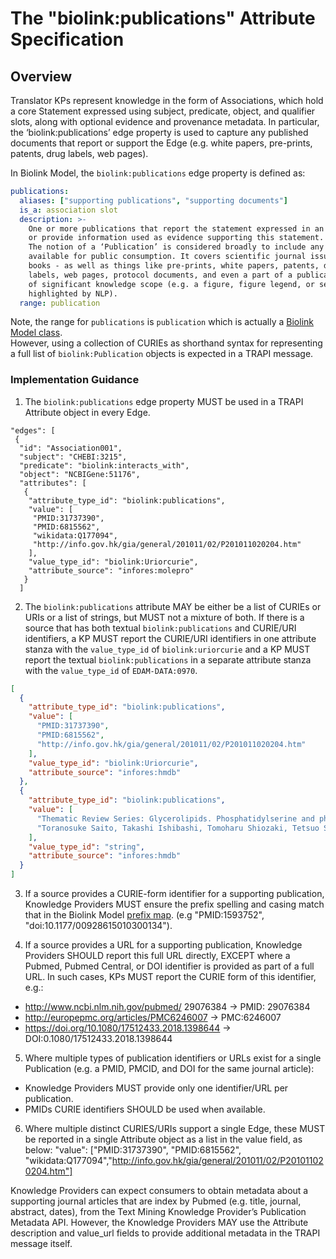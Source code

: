 # The "biolink:publications" Attribute Specification

## Overview

Translator KPs represent knowledge in the form of Associations, which hold a core Statement expressed using subject, 
predicate, object, and qualifier slots, along with optional evidence and provenance metadata. In particular, the 
‘biolink:publications’ edge property is used to capture any published documents that report or support the Edge
(e.g. white papers, pre-prints, patents, drug labels, web pages). 

In Biolink Model, the `biolink:publications` edge property is defined as:

```yaml
publications:
  aliases: ["supporting publications", "supporting documents"]
  is_a: association slot
  description: >-
    One or more publications that report the statement expressed in an Association, 
    or provide information used as evidence supporting this statement. 
    The notion of a ‘Publication’ is considered broadly to include any document made   
    available for public consumption. It covers scientific journal issues, individual articles, and
    books - as well as things like pre-prints, white papers, patents, drug
    labels, web pages, protocol documents, and even a part of a publication if
    of significant knowledge scope (e.g. a figure, figure legend, or section
    highlighted by NLP).
  range: publication
```

Note, the range for `publications` is `publication` which is actually a [Biolink Model class](https://biolink.github.io/biolink-model/docs/Publication.html#class-publication).  
However, using a collection of CURIEs as shorthand syntax for representing a full list of `biolink:Publication` objects 
is expected in a TRAPI message.


### Implementation Guidance

1. The `biolink:publications` edge property MUST be used in a TRAPI Attribute object in every Edge.

```
"edges": [
 {
  "id": "Association001",
  "subject": "CHEBI:3215",
  "predicate": "biolink:interacts_with",
  "object": "NCBIGene:51176",
  "attributes": [
   {
    "attribute_type_id": "biolink:publications",
    "value": [
     "PMID:31737390",
     "PMID:6815562",
     "wikidata:Q177094",
     "http://info.gov.hk/gia/general/201011/02/P201011020204.htm"
    ],
    "value_type_id": "biolink:Uriorcurie",
    "attribute_source": "infores:molepro"
   }
  ]
```

2. The `biolink:publications` attribute MAY be either be a list of CURIEs or URIs or a list of strings, but MUST not
a mixture of both.  If there is a source that has both textual `biolink:publications` and CURIE/URI identifiers, 
a KP MUST report the CURIE/URI identifiers in one attribute stanza with the `value_type_id` of `biolink:uriorcurie` and
a KP MUST report the textual `biolink:publications` in a separate attribute stanza with the `value_type_id` 
of `EDAM-DATA:0970`.

```json
[
  {
    "attribute_type_id": "biolink:publications",
    "value": [
      "PMID:31737390",
      "PMID:6815562",
      "http://info.gov.hk/gia/general/201011/02/P201011020204.htm"
    ],
    "value_type_id": "biolink:Uriorcurie",
    "attribute_source": "infores:hmdb"
  },
  {
    "attribute_type_id": "biolink:publications",
    "value": [
      "Thematic Review Series: Glycerolipids. Phosphatidylserine and phosphatidylethanolamine in mammalian cells: two metabolically related aminophospholipids",
      "Toranosuke Saito, Takashi Ishibashi, Tomoharu Shiozaki, Tetsuo Shiraishi, 'Developer for pressure-sensitive recording sheets, aqueous dispersion of the developer and method for preparing the developer.' U.S. Patent US5118443, issued September, 1986.: http://www.google.ca/patents/US5118443"
    ],
    "value_type_id": "string",
    "attribute_source": "infores:hmdb"
  }
]
```

3. If a source provides a CURIE-form identifier for a supporting publication, Knowledge Providers MUST ensure the 
prefix spelling and casing match that in the Biolink Model [prefix map](https://github.com/biolink/biolink-model/blob/master/prefix-map/biolink-model-prefix-map.json). 
(e.g "PMID:1593752", "doi:10.1177/00928615010300134").

4. If a source provides a URL for a supporting publication, Knowledge Providers SHOULD report this full URL directly, 
EXCEPT where a Pubmed, Pubmed Central, or DOI identifier is provided as part of a full URL. In such cases, KPs 
MUST report the CURIE form of this identifier, e.g.:
- http://www.ncbi.nlm.nih.gov/pubmed/ 29076384 → PMID: 29076384
- http://europepmc.org/articles/PMC6246007 → PMC:6246007
- https://doi.org/10.1080/17512433.2018.1398644 → DOI:0.1080/17512433.2018.1398644

5. Where multiple types of publication identifiers or URLs exist for a single Publication (e.g. a PMID, PMCID, 
and DOI for the same journal article):
- Knowledge Providers MUST provide only one identifier/URL per publication.
- PMIDs CURIE identifiers SHOULD be used when available.

6. Where multiple distinct CURIES/URIs support a single Edge, these MUST be reported in a single Attribute object 
as a list in the value field, as below:
"value": ["PMID:31737390", "PMID:6815562", "wikidata:Q177094","http://info.gov.hk/gia/general/201011/02/P201011020204.htm"] 

Knowledge Providers can expect consumers to obtain metadata about a supporting journal articles that 
are index by Pubmed (e.g. title, journal, abstract, dates), from the Text Mining Knowledge Provider’s 
Publication Metadata API. However, the Knowledge Providers MAY use the Attribute description and 
value_url fields to provide additional metadata in the TRAPI message itself.
